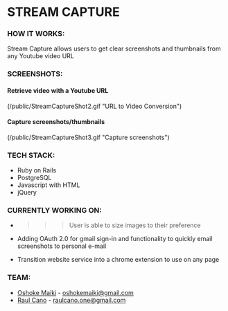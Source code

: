 # STREAM CAPTURE

### HOW IT WORKS:

Stream Capture allows users to get clear screenshots and thumbnails from any Youtube video URL

### SCREENSHOTS:

#### Retrieve video with a Youtube URL

(/public/StreamCaptureShot2.gif "URL to Video Conversion")


#### Capture screenshots/thumbnails

(/public/StreamCaptureShot3.gif "Capture screenshots")


### TECH STACK:

* Ruby on Rails
* PostgreSQL
* Javascript with HTML <canvas>
* jQuery


### CURRENTLY WORKING ON:


* >>> User is able to size images to their preference

*  Adding OAuth 2.0 for gmail sign-in and functionality to quickly email screenshots to personal e-mail


* Transition website service into a chrome extension to use on any page


### TEAM:

* [Oshoke Maiki](https://github.com/omaiki) - oshokemaiki@gmail.com
* [Raul Cano](https://github.com/RMC1) - raulcano.one@gmail.com

